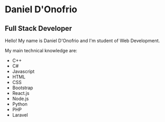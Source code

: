# Daniel D'Onofrio
## Full Stack Developer


Hello! My name is Daniel D'Onofrio and I'm student of Web Development.

My main technical knowledge are:
- C++
- C#
- Javascript
- HTML
- CSS
- Bootstrap
- React.js
- Node.js
- Python
- PHP
- Laravel
